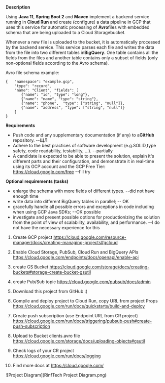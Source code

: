 **Description**
 
Using ​**Java 11**​, ​**Spring Boot 2​** and **M​aven​** implement a backend service running in **Cloud Run​** and create (configure) a data pipeline in GCP that uses this service for automatic processing of ​**Avro**​ files with embedded schema that are being uploaded to a Cloud Storage​ bucket.

Whenever a new file is uploaded to the bucket, it is automatically processed by the backend service. This service parses each file and writes the data from the file into two different tables in ​**BigQuery**​. One table contains all the fields from the files and another table contains only a subset of fields (only non-optional fields according to the Avro schema).

Avro file schema example:

	{	"namespace": "example.gcp",
	 	"type": "record",
		"name": "Client", "fields": [
	       {"name": "id", "type": "long"},
	       {"name": "name", "type": "string"},
	       {"name": "phone",  "type": ["string", "null"]},
	       {"name": "address", "type": ["string", "null"]}
		] 
	}
**Requirements**

* Push code and any supplementary documentation (if any) to a ​**GitHub** repository. --ЩЛ
* Adhere to the best practices of software development (e.g.SOLID,type safety, code readability, testability, ...). --partially
* A candidate is expected to be able to present the solution, explain it's different parts and their configuration, and demonstrate it in real-time using its GCP account and the GCP Free Tier:
https://cloud.google.com/free --I'll try

**Optional requirements (tasks)**

* enlarge the schema with more fields of different types. --did not have enough time
* write data into different BigQuery tables in parallel; -- OK
* gracefully handle all possible errors and exceptions in code including when using GCP Java SDKs; --OK possible
* investigate and present possible options for productionizing the solution from the point of view of scalability, availability, and performance. --I do not have the necessary experience for this 

1. Create GCP project
    https://cloud.google.com/resource-manager/docs/creating-managing-projects#gcloud
    
2. Enable Cloud Storage, PubSub, Cloud Run and BigQuery APIs
    https://cloud.google.com/endpoints/docs/openapi/enable-api
3. create GS Bucket
    https://cloud.google.com/storage/docs/creating-buckets#storage-create-bucket-gsutil
4. create Pub/Sub topic
    https://cloud.google.com/pubsub/docs/admin
5. Download this project from GitHub :)
    
6. Compile and deploy project to Cloud Run, copy URL from project Props
    https://cloud.google.com/run/docs/quickstarts/build-and-deploy
7. Create push subscription (use Endpoint URL from CR project)
    https://cloud.google.com/run/docs/triggering/pubsub-push#create-push-subscription
8. Upload to Bucket clients.avro file
    https://cloud.google.com/storage/docs/uploading-objects#gsutil
9. Check logs of your CR project 
    https://cloud.google.com/run/docs/logging
10. Find more docs at https://cloud.google.com/

![Project Diagram](RinfTech Project Diagram.png)
